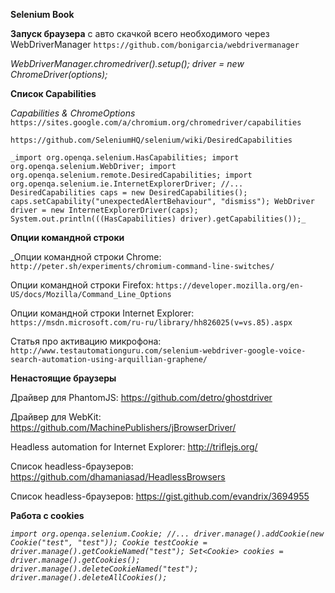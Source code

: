 **Selenium Book**

**Запуск браузера** с авто скачкой всего необходимого через WebDriverManager
`https://github.com/bonigarcia/webdrivermanager`



_WebDriverManager.chromedriver().setup();
driver = new ChromeDriver(options);_


**Список Capabilities**

_Capabilities & ChromeOptions_
`https://sites.google.com/a/chromium.org/chromedriver/capabilities`

`https://github.com/SeleniumHQ/selenium/wiki/DesiredCapabilities`

`_import org.openqa.selenium.HasCapabilities;
import org.openqa.selenium.WebDriver;
import org.openqa.selenium.remote.DesiredCapabilities;
import org.openqa.selenium.ie.InternetExplorerDriver;
//...
DesiredCapabilities caps = new DesiredCapabilities();
caps.setCapability("unexpectedAlertBehaviour", "dismiss");
WebDriver driver = new InternetExplorerDriver(caps);
System.out.println(((HasCapabilities) driver).getCapabilities());_`


**Опции командной строки**


_Опции командной строки Chrome: `http://peter.sh/experiments/chromium-command-line-switches/`

Опции командной строки Firefox: `https://developer.mozilla.org/en-US/docs/Mozilla/Command_Line_Options`

Опции командной строки Internet Explorer: `https://msdn.microsoft.com/ru-ru/library/hh826025(v=vs.85).aspx`

Статья про активацию микрофона:
`http://www.testautomationguru.com/selenium-webdriver-google-voice-search-automation-using-arquillian-graphene/`


**Ненастоящие браузеры**

Драйвер для PhantomJS: https://github.com/detro/ghostdriver

Драйвер для WebKit: https://github.com/MachinePublishers/jBrowserDriver/

Headless automation for Internet Explorer: http://triflejs.org/

Список headless-браузеров: https://github.com/dhamaniasad/HeadlessBrowsers

Список headless-браузеров: https://gist.github.com/evandrix/3694955


**Работа с cookies**

_`import org.openqa.selenium.Cookie;
//...
driver.manage().addCookie(new Cookie("test", "test"));
Cookie testCookie = driver.manage().getCookieNamed("test");
Set<Cookie> cookies = driver.manage().getCookies();
driver.manage().deleteCookieNamed("test");
driver.manage().deleteAllCookies();`_





